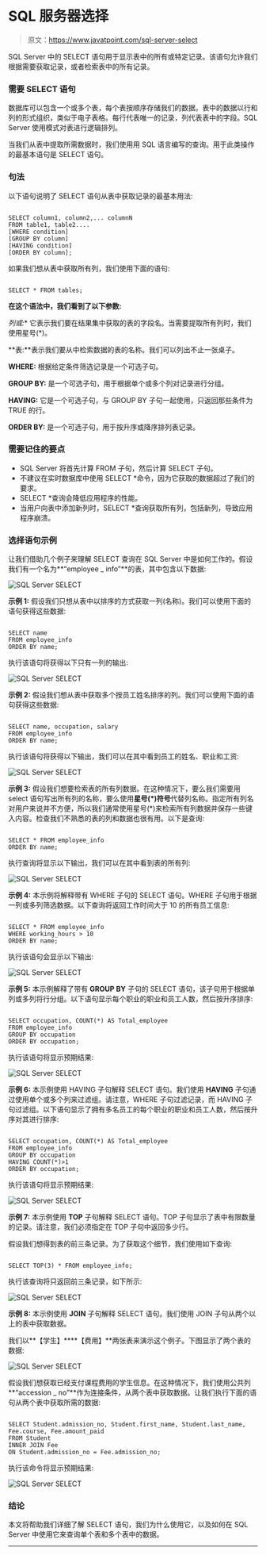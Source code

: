 # SQL 服务器选择

> 原文：<https://www.javatpoint.com/sql-server-select>

SQL Server 中的 SELECT 语句用于显示表中的所有或特定记录。该语句允许我们根据需要获取记录，或者检索表中的所有记录。

### 需要 SELECT 语句

数据库可以包含一个或多个表，每个表按顺序存储我们的数据。表中的数据以行和列的形式组织，类似于电子表格。每行代表唯一的记录，列代表表中的字段。SQL Server 使用模式对表进行逻辑排列。

当我们从表中提取所需数据时，我们使用用 SQL 语言编写的查询。用于此类操作的最基本语句是 SELECT 语句。

### 句法

以下语句说明了 SELECT 语句从表中获取记录的最基本用法:

```

SELECT column1, column2,... columnN   
FROM table1, table2....
[WHERE condition]  
[GROUP BY column]  
[HAVING condition]   
[ORDER BY column];

```

如果我们想从表中获取所有列，我们使用下面的语句:

```

SELECT * FROM tables;

```

**在这个语法中，我们看到了以下参数:**

**列或*:** 它表示我们要在结果集中获取的表的字段名。当需要提取所有列时，我们使用星号(*)。

**表:**表示我们要从中检索数据的表的名称。我们可以列出不止一张桌子。

**WHERE:** 根据给定条件筛选记录是一个可选子句。

**GROUP BY:** 是一个可选子句，用于根据单个或多个列对记录进行分组。

**HAVING:** 它是一个可选子句，与 GROUP BY 子句一起使用，只返回那些条件为 TRUE 的行。

**ORDER BY:** 是一个可选子句，用于按升序或降序排列表记录。

### 需要记住的要点

*   SQL Server 将首先计算 FROM 子句，然后计算 SELECT 子句。
*   不建议在实时数据库中使用 SELECT *命令，因为它获取的数据超过了我们的要求。
*   SELECT *查询会降低应用程序的性能。
*   当用户向表中添加新列时，SELECT *查询获取所有列，包括新列，导致应用程序崩溃。

### 选择语句示例

让我们借助几个例子来理解 SELECT 查询在 SQL Server 中是如何工作的。假设我们有一个名为**“employee _ info”**的表，其中包含以下数据:

![SQL Server SELECT](img/9fef1a4145b25e95da414ea7a125e05c.png)

**示例 1:** 假设我们只想从表中以排序的方式获取一列(名称)。我们可以使用下面的语句获得这些数据:

```

SELECT name 
FROM employee_info
ORDER BY name;

```

执行该语句将获得以下只有一列的输出:

![SQL Server SELECT](img/bc55e17aa0ed1c99030a050c2b8d2e6c.png)

**示例 2:** 假设我们想从表中获取多个按员工姓名排序的列。我们可以使用下面的语句获得这些数据:

```

SELECT name, occupation, salary
FROM employee_info
ORDER BY name;

```

执行该语句将获得以下输出，我们可以在其中看到员工的姓名、职业和工资:

![SQL Server SELECT](img/61ccbbee350966455c612cb8ca76788c.png)

**示例 3:** 假设我们想要检索表的所有列数据。在这种情况下，要么我们需要用 select 语句写出所有列的名称，要么使用**星号(*)符号**代替列名称。指定所有列名对用户来说并不方便，所以我们通常使用星号(*)来检索所有列数据并保存一些键入内容。检查我们不熟悉的表的列和数据也很有用。以下是查询:

```

SELECT * FROM employee_info
ORDER BY name;

```

执行查询将显示以下输出，我们可以在其中看到表的所有列:

![SQL Server SELECT](img/2b78d6ee308f6c853ee141e3fca8c2e7.png)

**示例 4:** 本示例将解释带有 WHERE 子句的 SELECT 语句。WHERE 子句用于根据一列或多列筛选数据。以下查询将返回工作时间大于 10 的所有员工信息:

```

SELECT * FROM employee_info
WHERE working_hours > 10
ORDER BY name;

```

执行该语句会显示以下输出:

![SQL Server SELECT](img/690c75044c0ce92ab63780973b55acc5.png)

**示例 5:** 本示例解释了带有 **GROUP BY** 子句的 SELECT 语句，该子句用于根据单列或多列将行分组。以下语句显示每个职业的职业和员工人数，然后按升序排序:

```

SELECT occupation, COUNT(*) AS Total_employee 
FROM employee_info
GROUP BY occupation
ORDER BY occupation;

```

执行该语句将显示预期结果:

![SQL Server SELECT](img/9aceba58c55e592041e07bc9e13bc122.png)

**示例 6:** 本示例使用 HAVING 子句解释 SELECT 语句。我们使用 **HAVING** 子句通过使用单个或多个列来过滤组。请注意，WHERE 子句过滤记录，而 HAVING 子句过滤组。以下语句显示了拥有多名员工的每个职业的职业和员工人数，然后按升序对其进行排序:

```

SELECT occupation, COUNT(*) AS Total_employee 
FROM employee_info
GROUP BY occupation
HAVING COUNT(*)>1
ORDER BY occupation;

```

执行该语句将显示预期结果:

![SQL Server SELECT](img/3f8d5b9987cb7b5f369831efece12bd7.png)

**示例 7:** 本示例使用 **TOP** 子句解释 SELECT 语句。TOP 子句显示了表中有限数量的记录。请注意，我们必须指定在 TOP 子句中返回多少行。

假设我们想得到表的前三条记录。为了获取这个细节，我们使用如下查询:

```

SELECT TOP(3) * FROM employee_info;

```

执行该查询将只返回前三条记录，如下所示:

![SQL Server SELECT](img/e249de40f6def45420484e71eec14ded.png)

**示例 8:** 本示例使用 **JOIN** 子句解释 SELECT 语句。我们使用 JOIN 子句从两个以上的表中获取数据。

我们以**【学生】****【费用】**两张表来演示这个例子。下图显示了两个表的数据:

![SQL Server SELECT](img/84146ba00d70090cedb66aa382199b11.png)

假设我们想获取已经支付课程费用的学生信息。在这种情况下，我们使用公共列**“accession _ no”**作为连接条件，从两个表中获取数据。让我们执行下面的语句从两个表中获取所需的数据:

```

SELECT Student.admission_no, Student.first_name, Student.last_name, Fee.course, Fee.amount_paid  
FROM Student  
INNER JOIN Fee  
ON Student.admission_no = Fee.admission_no;

```

执行该命令将显示预期结果:

![SQL Server SELECT](img/7b5de84f43fbc3d48a7ea1f0027b247f.png)

### 结论

本文将帮助我们详细了解 SELECT 语句，我们为什么使用它，以及如何在 SQL Server 中使用它来查询单个表和多个表中的数据。

* * *